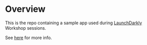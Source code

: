 # Overview
This is the repo containing a sample app used during [LaunchDarkly](https://launchdarkly.com) Workshop sessions.

See [here](../README.md) for more info.